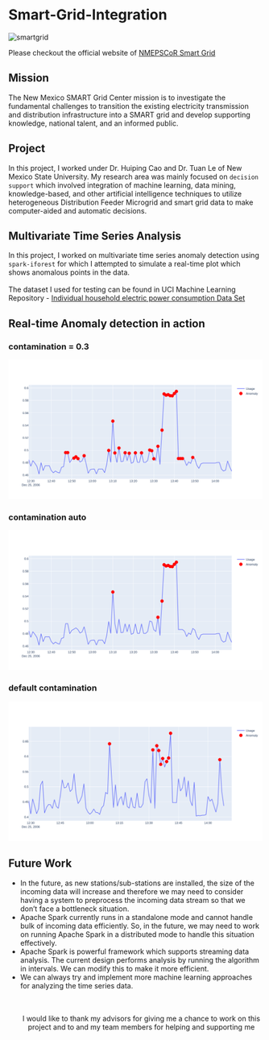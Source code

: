 # Smart-Grid-Integration
![smartgrid](https://pbs.twimg.com/profile_images/378800000017633734/40afd2eddbedc568555977a0c9758e86_400x400.jpeg)

Please checkout the official website of [NMEPSCoR Smart Grid](https://www.nmepscor.org/)
## Mission
The New Mexico SMART Grid Center mission is to investigate the fundamental challenges to transition 
the existing electricity transmission and distribution infrastructure into a SMART grid and develop 
supporting knowledge, national talent, and an informed public.

## Project
In this project, I worked under Dr. Huiping Cao and Dr. Tuan Le of New Mexico State University. My research area was mainly focused 
on ```decision support``` which involved integration of machine learning, data mining, knowledge-based, 
and other artificial intelligence techniques to utilize heterogeneous Distribution Feeder Microgrid and 
smart grid data to make computer-aided and automatic decisions.

## Multivariate Time Series Analysis
In this project, I worked on multivariate time series anomaly detection using ```spark-iforest```  for which I attempted to simulate a real-time plot which shows anomalous points in the data.<br><br>
The dataset I used for testing can be found in UCI Machine Learning Repository - [Individual household electric power consumption Data Set](https://archive.ics.uci.edu/ml/datasets/Individual+household+electric+power+consumption)

## Real-time Anomaly detection in action
### contamination = 0.3
![anomaly1](Plots/colab/anomaly_Last100_contamination_0.3_maxDepth_0.2.png)
### contamination auto
![anomaly2](Plots/colab/anomaly_last100_contamination_auto_maxDepth_0.2..png)
### default contamination
![anomaly3](Plots/colab/anomaly_last100_default.png)

## Future Work
<ul>
<li>
In the future, as new stations/sub-stations are installed, the size of the incoming data will 
increase and therefore we may need to consider having a system to preprocess the incoming 
data stream so that we don’t face a bottleneck situation.
</li>
<li>
Apache Spark currently runs in a standalone mode and cannot handle bulk of incoming data
efficiently. So, in the future, we may need to work on running Apache Spark in a distributed 
mode to handle this situation effectively.
</li>
<li>
Apache Spark is powerful framework which supports streaming data analysis. The current design 
performs analysis by running the algorithm in intervals. We can modify this to make it more 
efficient.
</li>
<li>
We can always try and implement more machine learning approaches for analyzing the time 
series data.
</li>
<br><br>
<p align="center">I would like to thank my advisors for giving me a chance to work on this project and to and my team 
members for helping and supporting me</p>
